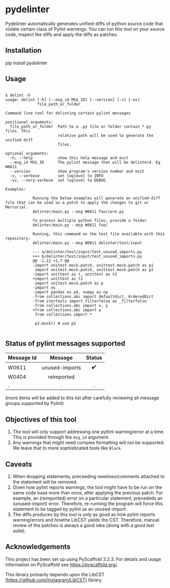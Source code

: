 # pydelinter

Pydelinter automatically generates unified-diffs of python source code that violate certain class of Pylint warnings.  You can run this tool on your source code, inspect the diffs and apply the diffs as patches.

## Installation

pip install pydelinter


## Usage

``` shell

$ delint -h
usage: delint [-h] [--msg_id MSG_ID] [--version] [-v] [-vv]
              file_path_or_folder

Command line tool for delinting certain pylint messages

positional arguments:
  file_path_or_folder  Path to a .py file or folder contain *.py files. This
                       relative path will be used to generate the unified diff
                       files.

optional arguments:
  -h, --help           show this help message and exit
  --msg_id MSG_ID      The pylint message that will be delinterd. Eg W0611
  --version            show program's version number and exit
  -v, --verbose        set loglevel to INFO
  -vv, --very-verbose  set loglevel to DEBUG

Examples:

            Running the below examples will generate an unified-diff file that can be used as a patch to apply the changes to git or Mercurial.
            delinter/main.py --msg W0611 foo/core.py

            To process multiple python files, provide a folder
            delinter/main.py --msg W0611 foo/

            Running, this command on the test file available with this repository:
            delinter/main.py --msg W0611 delinter/test/input

            --- a/delinter/test/input/test_unused_imports.py
            +++ b/delinter/test/input/test_unused_imports.py
            @@ -1,12 +1,7 @@
            -import unitest.mock.patch, unittest.mock.patch as p1
             import unitest.mock.patch, unittest.mock.patch as p2
            -import unittest as t, unittest as t2
            +import unittest as t2
             import unitest.mock.patch as p
            -import os
            -import pandas as pd, numpy as np
            -from collections.abc import defaultdict, OrderedDict
            -from itertools import filterfalse as _filterfalse
            -from collections.abc import x, y
            +from collections.abc import y
             from collections import *

             p2.mock() # use p2


```


## Status of pylint messages supported


| Message Id |  Message | Status  |
|------------|:--------:|:-------:|
| W0611 | unused-imports | :heavy_check_mark: |
| W0404 | reimported | |
|.|.|.|

(more items will be added to this list after carefully reviewing all message groups supported by Pylint)

## Objectives of this tool

1. The tool will only support addressing one pytlint warning/error at a time. This is provided through the `msg_id` argument.
2. Any warnings that might need complex formatting will not be supported. We leave that to more sophisticated tools like ```Black```.

## Caveats

1. When dropping statements, preceeding newlines/comments attached to the statement will be removed.
2. Given how pylint reports warnings, the tool might have to be run on the same code base more than once, after applying the previous patch. For example, an (reimported) error on a particular statement, precededs an (unused-import) error. Therefore, re-running the program will force this statement to be tagged by pylint as an unused-import.
3. The diffs produces by this tool is only as good as how pylint reports warning/errors and howthe LibCST yields the CST. Therefore, manual review of the patches is always a good idea (along with a good test suite).

## Acknowledgements

This project has been set up using PyScaffold 3.2.3. For details and usage
information on PyScaffold see https://pyscaffold.org/.


This library primarily depends upon the LibCST [https://github.com/Instagram/LibCST] library.
